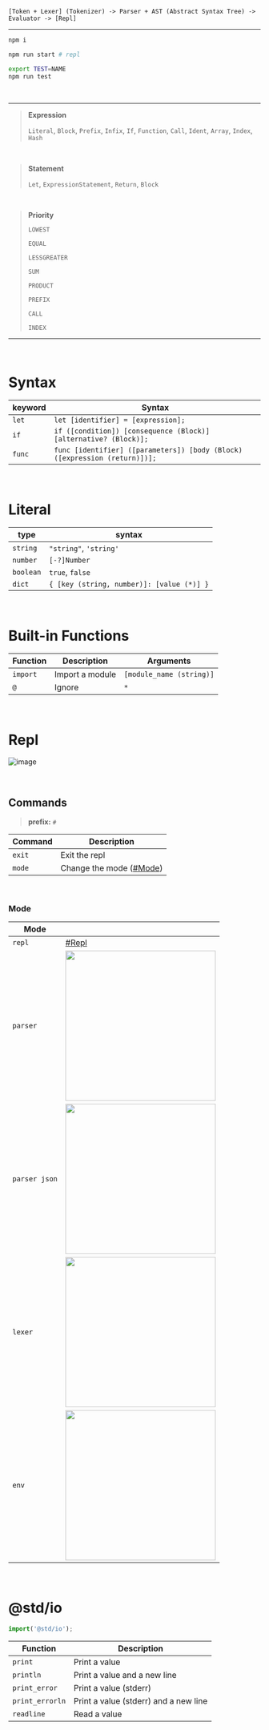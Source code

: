 ```
[Token + Lexer] (Tokenizer) -> Parser + AST (Abstract Syntax Tree) -> Evaluator -> [Repl]
```

---

```sh
npm i

npm run start # repl

export TEST=NAME
npm run test
```

<br>

---

> **Expression**
>
> `Literal`, `Block`, `Prefix`, `Infix`, `If`, `Function`, `Call`, `Ident`, `Array`, `Index`, `Hash`

<br>

> **Statement**
>
> `Let`, `ExpressionStatement`, `Return`, `Block`

<br>

> **Priority**
>
> `LOWEST`
>
> `EQUAL`
>
> `LESSGREATER`
>
> `SUM`
>
> `PRODUCT`
>
> `PREFIX`
>
> `CALL`
>
> `INDEX`

---

<br>

# Syntax

| keyword | Syntax                                                                     |
| ------- | -------------------------------------------------------------------------- |
| `let`   | `let [identifier] = [expression];`                                         |
| `if`    | `if ([condition]) [consequence (Block)] [alternative? (Block)];`           |
| `func`  | `func [identifier] ([parameters]) [body (Block) ([expression (return)])];` |

<br>

# Literal

| type      | syntax                                    |
| --------- | ----------------------------------------- |
| `string`  | `"string"`, `'string'`                    |
| `number`  | `[-?]Number`                              |
| `boolean` | `true`, `false`                           |
| `dict`    | `{ [key (string, number)]: [value (*)] }` |

<br>

# Built-in Functions

| Function | Description     | Arguments                |
| -------- | --------------- | ------------------------ |
| `import` | Import a module | `[module_name (string)]` |
| `@`      | Ignore          | `*`                      |

<br>

# Repl

![image](https://cdn.discordapp.com/attachments/959736817773609003/992993217467387984/unknown.png)

<br>

## Commands

> **prefix:** `#`

| Command | Description                      |
| ------- | -------------------------------- |
| `exit`  | Exit the repl                    |
| `mode`  | Change the mode ([#Mode](#Mode)) |

<br>

### Mode

| Mode          |                                                                                                                      |
| ------------- | -------------------------------------------------------------------------------------------------------------------- |
| `repl`        | [#Repl](#Repl)                                                                                                       |
| `parser`      | <img src="https://cdn.discordapp.com/attachments/959736817773609003/992994841015361586/unknown.png" width=300></img> |
| `parser json` | <img src="https://cdn.discordapp.com/attachments/959736817773609003/992994398235271199/unknown.png" width=300></img> |
| `lexer`       | <img src="https://cdn.discordapp.com/attachments/959736817773609003/992995609449607208/unknown.png" width=300></img> |
| `env`         | <img src="https://cdn.discordapp.com/attachments/959736817773609003/992995354687586394/unknown.png" width=300></img> |

<br>

# @std/io

```ts
import('@std/io');
```

| Function        | Description                           |
| --------------- | ------------------------------------- |
| `print`         | Print a value                         |
| `println`       | Print a value and a new line          |
| `print_error`   | Print a value (stderr)                |
| `print_errorln` | Print a value (stderr) and a new line |
| `readline`      | Read a value                          |

#
